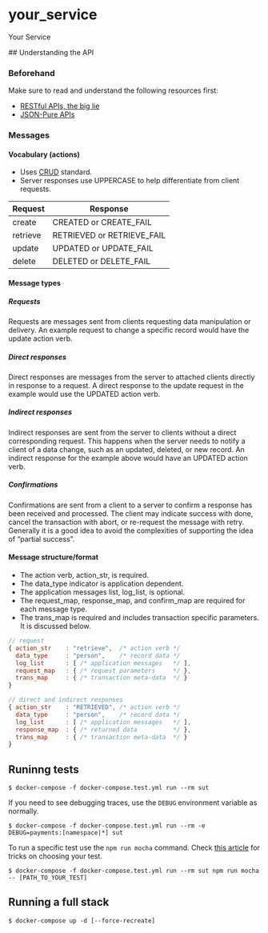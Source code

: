 # your_service
Your Service

## Understanding the API

### Beforehand
Make sure to read and understand the following resources first:
- [RESTful APIs, the big lie](https://mmikowski.github.io/the_lie/)
- [JSON-Pure APIs](https://mmikowski.github.io/json-pure/)

### Messages

#### Vocabulary (actions)
- Uses [CRUD](https://en.wikipedia.org/wiki/Create,_read,_update_and_delete) standard.
- Server responses use UPPERCASE to help differentiate from client requests.

| Request	| Response |
| --- | --- |
| create | CREATED or CREATE_FAIL	|
| retrieve | RETRIEVED or RETRIEVE_FAIL	|
| update | UPDATED or UPDATE_FAIL	|
| delete | DELETED or DELETE_FAIL	|

#### Message types

##### Requests
Requests are messages sent from clients requesting data manipulation or delivery. An example request to change a specific record would have the update action verb.

##### Direct responses
Direct responses are messages from the server to attached clients directly in response to a request. A direct response to the update request in the example would use the UPDATED action verb.

##### Indirect responses
Indirect responses are sent from the server to clients without a direct corresponding request. This happens when the server needs to notify a client of a data change, such as an updated, deleted, or new record. An indirect response for the example above would have an UPDATED action verb.

##### Confirmations
Confirmations are sent from a client to a server to confirm a response has been received and processed. The client may indicate success with done, cancel the transaction with abort, or re-request the message with retry. Generally it is a good idea to avoid the complexities of supporting the idea of “partial success”.

#### Message structure/format
- The action verb, action_str, is required.
- The data_type indicator is application dependent.
- The application messages list, log_list, is optional.
- The request_map, response_map, and confirm_map are required for each message type.
- The trans_map is required and includes transaction specific parameters. It is discussed below.

```javascript
// request
{ action_str    : "retrieve",  /* action verb */
  data_type     : "person",    /* record data */
  log_list      : [ /* application messages   */ ],
  request_map   : { /* request parameters     */ },
  trans_map     : { /* transaction meta-data  */ }
}

// direct and indirect responses
{ action_str    : "RETRIEVED", /* action verb */
  data_type     : "person",    /* record data */
  log_list      : [ /* application messages   */ ],
  response_map  : { /* returned data          */ },
  trans_map     : { /* transaction meta-data  */ }
}
```

## Runinng tests
```
$ docker-compose -f docker-compose.test.yml run --rm sut
```
If you need to see debugging traces, use the `DEBUG` environment variable as normally.
```
$ docker-compose -f docker-compose.test.yml run --rm -e DEBUG=payments:[namespace|*] sut
```
To run a specific test use the `npm run mocha` command. Check [this article](http://jaketrent.com/post/run-single-mocha-test/)
for tricks on choosing your test.
```
$ docker-compose -f docker-compose.test.yml run --rm sut npm run mocha -- [PATH_TO_YOUR_TEST]
```

## Running a full stack
```
$ docker-compose up -d [--force-recreate]
```
